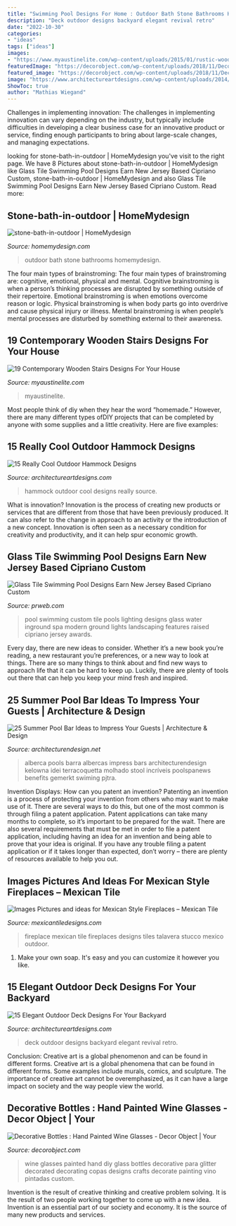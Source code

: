 ```yaml
---
title: "Swimming Pool Designs For Home : Outdoor Bath Stone Bathrooms Homemydesign"
description: "Deck outdoor designs backyard elegant revival retro"
date: "2022-10-30"
categories:
- "ideas"
tags: ["ideas"]
images:
- "https://www.myaustinelite.com/wp-content/uploads/2015/01/rustic-wooden-stairs.jpg"
featuredImage: "https://decorobject.com/wp-content/uploads/2018/11/Decorative-Bottles-Hand-Painted-Wine-Glasses.jpg"
featured_image: "https://decorobject.com/wp-content/uploads/2018/11/Decorative-Bottles-Hand-Painted-Wine-Glasses.jpg"
image: "https://www.architectureartdesigns.com/wp-content/uploads/2014/08/15-Elegant-Outdoor-Deck-Designs-For-Your-Backyard-3-630x945.jpg"
ShowToc: true
author: "Mathias Wiegand"
---
```



Challenges in implementing innovation:
The challenges in implementing innovation can vary depending on the industry, but typically include difficulties in developing a clear business case for an innovative product or service, finding enough participants to bring about large-scale changes, and managing expectations.

	

		
looking for stone-bath-in-outdoor | HomeMydesign you've visit to the right page. We have 8 Pictures about stone-bath-in-outdoor | HomeMydesign like Glass Tile Swimming Pool Designs Earn New Jersey Based Cipriano Custom, stone-bath-in-outdoor | HomeMydesign and also Glass Tile Swimming Pool Designs Earn New Jersey Based Cipriano Custom. Read more:
		
    
## Stone-bath-in-outdoor | HomeMydesign

<img loading=lazy src="https://homemydesign.com/wp-content/uploads/2013/07/stone-bath-in-outdoor.jpg" onerror="this.onerror=null;this.src='https://tse3.mm.bing.net/th?id=OIP.6wYIkai7hIEi0Ol8cHmZAwHaLJ&amp;pid=15.1';" alt="stone-bath-in-outdoor | HomeMydesign">

_Source: homemydesign.com_

>outdoor bath stone bathrooms homemydesign. 

	

The four main types of brainstroming:
The four main types of brainstroming are: cognitive, emotional, physical and mental. Cognitive brainstroming is when a person’s thinking processes are disrupted by something outside of their repertoire. Emotional brainstroming is when emotions overcome reason or logic. Physical brainstroming is when body parts go into overdrive and cause physical injury or illness. Mental brainstroming is when people’s mental processes are disturbed by something external to their awareness.

    
## 19 Contemporary Wooden Stairs Designs For Your House

<img loading=lazy src="https://www.myaustinelite.com/wp-content/uploads/2015/01/rustic-wooden-stairs.jpg" onerror="this.onerror=null;this.src='https://tse4.mm.bing.net/th?id=OIP.xp0j0wUWDAlHgRwCcNR0DwHaKr&amp;pid=15.1';" alt="19 Contemporary Wooden Stairs Designs For Your House">

_Source: myaustinelite.com_

>myaustinelite. 

	

Most people think of diy when they hear the word “homemade.” However, there are many different types ofDIY projects that can be completed by anyone with some supplies and a little creativity. Here are five examples:

    
## 15 Really Cool Outdoor Hammock Designs

<img loading=lazy src="https://www.architectureartdesigns.com/wp-content/uploads/2015/05/1023-630x920.jpg" onerror="this.onerror=null;this.src='https://tse1.mm.bing.net/th?id=OIP.h2cX5LFLFgQ16FfINSYHmAHaK0&amp;pid=15.1';" alt="15 Really Cool Outdoor Hammock Designs">

_Source: architectureartdesigns.com_

>hammock outdoor cool designs really source. 

	

What is innovation?
Innovation is the process of creating new products or services that are different from those that have been previously produced. It can also refer to the change in approach to an activity or the introduction of a new concept. Innovation is often seen as a necessary condition for creativity and productivity, and it can help spur economic growth.

    
## Glass Tile Swimming Pool Designs Earn New Jersey Based Cipriano Custom

<img loading=lazy src="http://ww1.prweb.com/prfiles/2010/11/15/278217/fiberopticwaterwalllighting.jpg" onerror="this.onerror=null;this.src='https://tse3.mm.bing.net/th?id=OIP.36UMbp9-1wP023LPgCS00AHaE8&amp;pid=15.1';" alt="Glass Tile Swimming Pool Designs Earn New Jersey Based Cipriano Custom">

_Source: prweb.com_

>pool swimming custom tile pools lighting designs glass water inground spa modern ground lights landscaping features raised cipriano jersey awards. 

	

Every day, there are new ideas to consider. Whether it’s a new book you’re reading, a new restaurant you’re preferences, or a new way to look at things. There are so many things to think about and find new ways to approach life that it can be hard to keep up. Luckily, there are plenty of tools out there that can help you keep your mind fresh and inspired.

    
## 25 Summer Pool Bar Ideas To Impress Your Guests | Architecture &amp; Design

<img loading=lazy src="https://cdn.architecturendesign.net/wp-content/uploads/2014/09/Summer-Pool-Bar-Ideas-24.jpg" onerror="this.onerror=null;this.src='https://tse4.mm.bing.net/th?id=OIP.DUKI0i_PCTIhfq9S3q6awwHaE8&amp;pid=15.1';" alt="25 Summer Pool Bar Ideas to Impress Your Guests | Architecture &amp; Design">

_Source: architecturendesign.net_

>alberca pools barra albercas impress bars architecturendesign kelowna idei terracoquetta molhado stool incríveis poolspanews benefits gemerkt swiming pjtra. 

	

Invention Displays: How can you patent an invention?
Patenting an invention is a process of protecting your invention from others who may want to make use of it. There are several ways to do this, but one of the most common is through filing a patent application. Patent applications can take many months to complete, so it’s important to be prepared for the wait. There are also several requirements that must be met in order to file a patent application, including having an idea for an invention and being able to prove that your idea is original. If you have any trouble filing a patent application or if it takes longer than expected, don’t worry – there are plenty of resources available to help you out.

    
## Images Pictures And Ideas For Mexican Style Fireplaces – Mexican Tile

<img loading=lazy src="https://cdn.shopify.com/s/files/1/0230/8967/files/preview-full-fireplace_simpson_large.jpg?v=1507054106" onerror="this.onerror=null;this.src='https://tse2.mm.bing.net/th?id=OIP.sIt2HaoMU3a3SFprb16JdQAAAA&amp;pid=15.1';" alt="Images Pictures and ideas for Mexican Style Fireplaces – Mexican Tile">

_Source: mexicantiledesigns.com_

>fireplace mexican tile fireplaces designs tiles talavera stucco mexico outdoor. 

	

1. Make your own soap. It's easy and you can customize it however you like.

    
## 15 Elegant Outdoor Deck Designs For Your Backyard

<img loading=lazy src="https://www.architectureartdesigns.com/wp-content/uploads/2014/08/15-Elegant-Outdoor-Deck-Designs-For-Your-Backyard-3-630x945.jpg" onerror="this.onerror=null;this.src='https://tse4.mm.bing.net/th?id=OIP.nCqFDyE3hfpgi_4CuWeE-gHaLH&amp;pid=15.1';" alt="15 Elegant Outdoor Deck Designs For Your Backyard">

_Source: architectureartdesigns.com_

>deck outdoor designs backyard elegant revival retro. 

	

Conclusion: Creative art is a global phenomenon and can be found in different forms.
Creative art is a global phenomena that can be found in different forms. Some examples include murals, comics, and sculpture. The importance of creative art cannot be overemphasized, as it can have a large impact on society and the way people view the world.

    
## Decorative Bottles : Hand Painted Wine Glasses - Decor Object | Your

<img loading=lazy src="https://decorobject.com/wp-content/uploads/2018/11/Decorative-Bottles-Hand-Painted-Wine-Glasses.jpg" onerror="this.onerror=null;this.src='https://tse1.mm.bing.net/th?id=OIP.TyOmce0wv0LeLNfe_6ktHgHaJ6&amp;pid=15.1';" alt="Decorative Bottles : Hand Painted Wine Glasses - Decor Object | Your">

_Source: decorobject.com_

>wine glasses painted hand diy glass bottles decorative para glitter decorated decorating copas designs crafts decorate painting vino pintadas custom. 

	

Invention is the result of creative thinking and creative problem solving. It is the result of two people working together to come up with a new idea. Invention is an essential part of our society and economy. It is the source of many new products and services.

